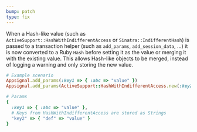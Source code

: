 ```yaml
---
bump: patch
type: fix
---
```


When a Hash-like value (such as `ActiveSupport::HashWithIndifferentAccess` or `Sinatra::IndifferentHash`) is passed to a transaction helper (such as `add_params`, `add_session_data`, ...) it is now converted to a Ruby `Hash` before setting it as the value or merging it with the existing value. This allows Hash-like objects to be merged, instead of logging a warning and only storing the new value.

```ruby
# Example scenario
Appsignal.add_params(:key1 => { :abc => "value" })
Appsignal.add_params(ActiveSupport::HashWithIndifferentAccess.new(:key2 => { :def => "value" }))

# Params
{
  :key1 => { :abc => "value" },
  # Keys from HashWithIndifferentAccess are stored as Strings
  "key2" => { "def" => "value" }
}
```
